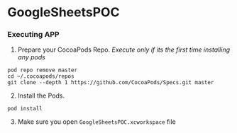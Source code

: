 # GoogleSheetsPOC

### Executing APP

1. Prepare your CocoaPods Repo. *Execute only if its the first time installing any pods*
```shell
pod repo remove master
cd ~/.cocoapods/repos 
git clone --depth 1 https://github.com/CocoaPods/Specs.git master
```

2. Install the Pods.

```shell
pod install
```

3. Make sure you open `GoogleSheetsPOC.xcworkspace` file
